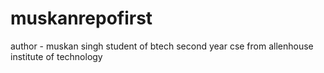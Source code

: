 # muskanrepofirst
author - muskan singh
student of btech second year cse from allenhouse institute of technology
